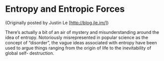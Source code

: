 Entropy and Entropic Forces
===========================

(Originally posted by Justin Le [http://blog.jle.im/])

There’s actually a bit of an air of mystery and misunderstanding around
the idea of entropy. Notoriously misrepresented in popular science as
the concept of “disorder”, the vague ideas associated with entropy have
been used to argue things ranging from the origin of life to the
inevitability of global self- destruction.
